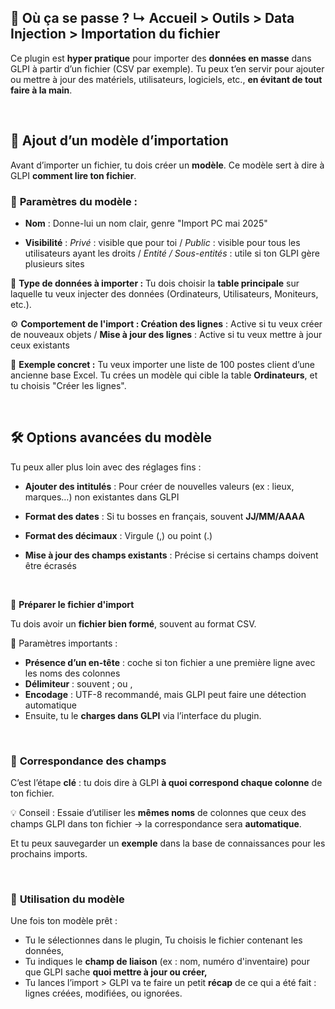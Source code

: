 ## 🧭 **Où ça se passe ?** ↳ **Accueil \> Outils \> Data Injection \> Importation du fichier**

Ce plugin est **hyper pratique** pour importer des **données en masse** dans GLPI à partir d’un fichier (CSV par exemple). Tu peux t’en servir pour ajouter ou mettre à jour des matériels, utilisateurs, logiciels, etc., **en évitant de tout faire à la main**.

 

## 🧩 **Ajout d’un modèle d’importation**

Avant d’importer un fichier, tu dois créer un **modèle**. Ce modèle sert à dire à GLPI **comment lire ton fichier**.

### 👤 **Paramètres du modèle :**

- **Nom** : Donne-lui un nom clair, genre "Import PC mai 2025"

- **Visibilité** : *Privé* : visible que pour toi / *Public* : visible pour tous les utilisateurs ayant les droits / *Entité / Sous-entités* : utile si ton GLPI gère plusieurs sites

📂 **Type de données à importer :** Tu dois choisir la **table principale** sur laquelle tu veux injecter des données (Ordinateurs, Utilisateurs, Moniteurs, etc.).

⚙️ **Comportement de l'import : Création des lignes** : Active si tu veux créer de nouveaux objets / **Mise à jour des lignes** : Active si tu veux mettre à jour ceux existants

🧠 **Exemple concret :** Tu veux importer une liste de 100 postes client d’une ancienne base Excel. Tu crées un modèle qui cible la table **Ordinateurs**, et tu choisis "Créer les lignes".

 

## 🛠️ **Options avancées du modèle**

Tu peux aller plus loin avec des réglages fins :

- **Ajouter des intitulés** : Pour créer de nouvelles valeurs (ex : lieux, marques…) non existantes dans GLPI

- **Format des dates** : Si tu bosses en français, souvent **JJ/MM/AAAA**

- **Format des décimaux** : Virgule (,) ou point (.)

- **Mise à jour des champs existants** : Précise si certains champs doivent être écrasés

 

📄 **Préparer le fichier d'import**

Tu dois avoir un **fichier bien formé**, souvent au format CSV.

🔧 Paramètres importants : 
- **Présence d’un en-tête** : coche si ton fichier a une première ligne avec les noms des colonnes
- **Délimiteur** : souvent ; ou ,
- **Encodage** : UTF-8 recommandé, mais GLPI peut faire une détection automatique
- Ensuite, tu le **charges dans GLPI** via l’interface du plugin.

 

### 🔁 **Correspondance des champs**

C’est l’étape **clé** : tu dois dire à GLPI **à quoi correspond chaque colonne** de ton fichier.

💡 Conseil : Essaie d’utiliser les **mêmes noms** de colonnes que ceux des champs GLPI dans ton fichier → la correspondance sera **automatique**.

Et tu peux sauvegarder un **exemple** dans la base de connaissances pour les prochains imports.

 

### 🚀 **Utilisation du modèle**

Une fois ton modèle prêt : 
- Tu le sélectionnes dans le plugin, Tu choisis le fichier contenant les données,
- Tu indiques le **champ de liaison** (ex : nom, numéro d'inventaire) pour que GLPI sache **quoi mettre à jour ou créer,**
- Tu lances l’import \> GLPI va te faire un petit **récap** de ce qui a été fait : lignes créées, modifiées, ou ignorées.


